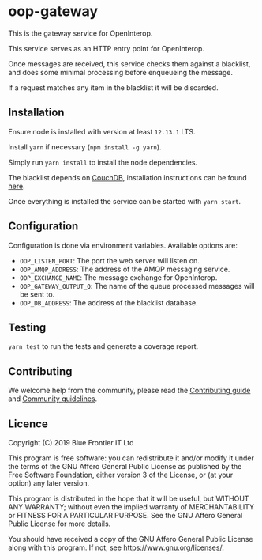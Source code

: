 # oop-gateway

This is the gateway service for OpenInterop.

This service serves as an HTTP entry point for OpenInterop.

Once messages are received, this service checks them against a blacklist, and does some minimal processing before enqueueing the message.

If a request matches any item in the blacklist it will be discarded.

## Installation

Ensure node is installed with version at least `12.13.1` LTS.

Install `yarn` if necessary (`npm install -g yarn`).

Simply run `yarn install` to install the node dependencies.

The blacklist depends on [CouchDB](https://couchdb.apache.org/), installation instructions can be found [here](https://docs.couchdb.org/en/2.2.0/install/index.html).

Once everything is installed the service can be started with `yarn start`.

## Configuration

Configuration is done via environment variables. Available options are:

- `OOP_LISTEN_PORT`: The port the web server will listen on.
- `OOP_AMQP_ADDRESS`: The address of the AMQP messaging service.
- `OOP_EXCHANGE_NAME`: The message exchange for OpenInterop.
- `OOP_GATEWAY_OUTPUT_Q`: The name of the queue processed messages will be sent to.
- `OOP_DB_ADDRESS`: The address of the blacklist database.

## Testing

`yarn test` to run the tests and generate a coverage report.

## Contributing

We welcome help from the community, please read the [Contributing guide](https://github.com/open-interop/oop-guidelines/blob/master/CONTRIBUTING.md) and [Community guidelines](https://github.com/open-interop/oop-guidelines/blob/master/CODE_OF_CONDUCT.md).

## Licence

Copyright (C) 2019 Blue Frontier IT Ltd

This program is free software: you can redistribute it and/or modify
it under the terms of the GNU Affero General Public License as
published by the Free Software Foundation, either version 3 of the
License, or (at your option) any later version.

This program is distributed in the hope that it will be useful,
but WITHOUT ANY WARRANTY; without even the implied warranty of
MERCHANTABILITY or FITNESS FOR A PARTICULAR PURPOSE.  See the
GNU Affero General Public License for more details.

You should have received a copy of the GNU Affero General Public License
along with this program.  If not, see <https://www.gnu.org/licenses/>.
